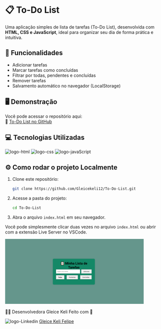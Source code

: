 # 📋 To-Do List

Uma aplicação simples de lista de tarefas (To-Do List), desenvolvida com **HTML, CSS e JavaScript**, ideal para organizar seu dia de forma prática e intuitiva.

## 🚀 Funcionalidades

- Adicionar tarefas
- Marcar tarefas como concluídas
- Filtrar por todas, pendentes e concluídas
- Remover tarefas
- Salvamento automático no navegador (LocalStorage)

## 🖥️ Demonstração

Você pode acessar o repositório aqui:  
🔗 [To-Do List no GitHub](https://github.com/Gleicekeli12/To-Do-List.git)

## 💻 Tecnologias Utilizadas

<img src="https://img.shields.io/badge/HTML5-E34F26?style=for-the-badge&logo=html5&logoColor=white" alt="logo-html" />

<img src="https://img.shields.io/badge/CSS3-1572B6?style=for-the-badge&logo=css3&logoColor=white" alt="logo-css"/>

<img src="https://img.shields.io/badge/JavaScript-F7DF1E?style=for-the-badge&logo=javascript&logoColor=black" alt="logo-javaScript"/>

## ⚙️ Como rodar o projeto Localmente

1. Clone este repositório:

   ```bash
   git clone https://github.com/Gleicekeli12/To-Do-List.git
   ```

2. Acesse a pasta do projeto:

   ```bash
   cd To-Do-List
   ```

3. Abra o arquivo `index.html` em seu navegador.

Você pode simplesmente clicar duas vezes no arquivo `index.html` ou abrir com a extensão Live Server no VSCode.

<img src="https://github.com/Gleicekeli12/To-Do-List/blob/main/img/to-do-list.PNG?raw=true" alt="logo" width="450" />

🙋‍♀️ Desenvolvedora Gleice Keli Feito com 💙

<img src="https://img.icons8.com/?size=100&id=84888&format=png&color=999999" alt="logo-Linkedin" width="30" /> <a href="https://www.linkedin.com/in/gleice-keli-felipe9670/">Gleice Keli Felipe</a>
